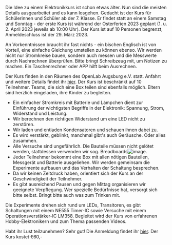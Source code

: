 Die Idee zu einem Elektronikkurs ist schon etwas älter. Nun sind die meisten Details ausgearbeitet und es kann losgehen. Gedacht ist der Kurs für Schülerinnen und Schüler ab der 7. Klasse. Er findet statt an einem Samstag und Sonntag - der erste Kurs ist während der Osterferien 2023 geplant (1. u. 2. April 2023 jeweils ab 10:00 Uhr). Der Kurs ist auf 10 Personen begrenzt, Anmeldeschluss ist der 29. März 2023.

An Vorkenntnissen braucht ihr fast nichts - ein bischen Englisch ist von Vorteil, eine einfache Gleichung umstellen zu können ebenso. Wir werden nicht nur Stromkreise bauen, sondern auch messen und die Messwerte durch Nachrechnen überprüfen. Bitte bringt Schreibzeug mit, um Notizen zu machen. Ein Taschenrechner oder APP hilft beim Ausrechnen. 

Der Kurs finden in den Räumen des OpenLab Augsburg e.V. statt. Anfahrt und weitere Details findet ihr [hier](https://wiki.openlab-augsburg.de/#wo-ist-das-openlab). Der Kurs ist beschränkt auf 10 Teilnehmer. Teams, die sich eine Box teilen sind ebenfalls möglich. Eltern sind herzlich eingeladen, ihre Kinder zu begleiten.

* Ein einfacher Stromkreis mit Batterie und Lämpchen dient zur Einführung der wichtigsten Begriffe in der Elektronik: Spannung, Strom, Widerstand und Leistung. 
* Wir berechnen den richtigen Widerstand um eine LED nicht zu zerstören.
* Wir laden und entladen Kondensatoren und schauen ihnen dabei zu.
* Es wird verstärkt, geblinkt, manchmal gibt's auch Geräusche. Oder alles zusammen.
* Alle Versuche sind ungefährlich. Die Bauteile müssen nicht gelötet werden, stattdessen verwenden wir sog. Breadboards![image ](https://upload.wikimedia.org/wikipedia/commons/thumb/3/36/Breadboard_1480259_60_61_HDR_Enhancer.jpg/400px-Breadboard_1480259_60_61_HDR_Enhancer.jpg).
* Jeder Teilnehmer bekommt eine Box mit allen nötigen Bauteilen, Messgerät und Batterie ausgeliehen. Wir werden gemeinsam die Experimente aufbauen und das Verhalten der Schaltung besprechen.
* Da wir keinen Zeitdruck haben, orientiert sich der Kurs an der Geschwindigkeit der Teilnehmer.
* Es gibt ausreichend Pausen und gegen Mittag organisieren wir geeignete Verpflegung. Wer spezielle Bedürfnisse hat, versorgt sich bitte selbst. Bringt bitte auch was zum Trinken mit. 

Die Experimente drehen sich rund um LEDs, Transitoren, es gibt Schaltungen mit einem NE555 Timer-IC sowie Versuche mit einem Operationsverstärker-IC LM358. Begleitet wird der Kurs von erfahrenen Hobby-Elektronikern und zum Thema passenden Videos.

Habt ihr Lust teilzunehmen? Sehr gut! Die Anmeldung findet ihr [hier](Anmeldung_Elektronik_Kurs.pdf). Der Kurs kostet €60,-
